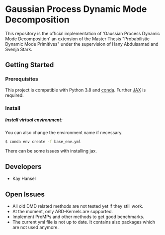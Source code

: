 # Gaussian Process Dynamic Mode Decomposition
This repository is the official implementation of 'Gaussian Process Dynamic Mode Decomposition' an extension of the 
Master Thesis "Probabilistic Dynamic Mode Primitives" under the supervision of Hany Abdulsamad and Svenja Stark. 

## Getting Started
### Prerequisites
This project is compatible with Python 3.8 and
[conda](https://docs.conda.io/projects/conda/en/latest/user-guide/install/ "Setting up Anaconda"). Further [JAX](https://jax.readthedocs.io/en/latest/developer.html "Setting up JAX")
is required.

### Install
##### Install virtual environment:
You can also change the environment name if necessary.
```bash
$ conda env create -f base_env.yml
```
There can be some issues with installing jax. 

## Developers
- Kay Hansel

## Open Issues 
- All old DMD related methods are not tested yet if they still work. 
- At the moment, only ARD-Kernels are supported. 
- Implement ProMPs and other methods to get good benchmarks.
- The current yml file is not up to date. It contains also packages which are not used anymore.
